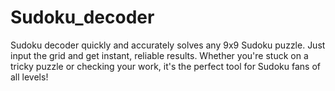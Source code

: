 # Sudoku_decoder
Sudoku decoder quickly and accurately solves any 9x9 Sudoku puzzle. Just input the grid and get instant, reliable results. Whether you're stuck on a tricky puzzle or checking your work, it's the perfect tool for Sudoku fans of all levels!
